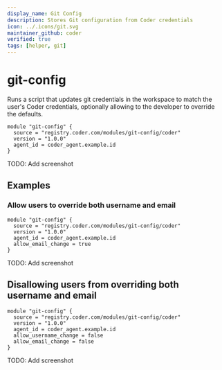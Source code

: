 ```yaml
---
display_name: Git Config
description: Stores Git configuration from Coder credentials
icon: ../.icons/git.svg
maintainer_github: coder
verified: true
tags: [helper, git]
---
```


# git-config

Runs a script that updates git credentials in the workspace to match the user's Coder credentials, optionally allowing to the developer to override the defaults.

```hcl
module "git-config" {
  source = "registry.coder.com/modules/git-config/coder"
  version = "1.0.0"
  agent_id = coder_agent.example.id
}
```

TODO: Add screenshot

## Examples

### Allow users to override both username and email

```hcl
module "git-config" {
  source = "registry.coder.com/modules/git-config/coder"
  version = "1.0.0"
  agent_id = coder_agent.example.id
  allow_email_change = true
}
```

TODO: Add screenshot

## Disallowing users from overriding both username and email

```hcl
module "git-config" {
  source = "registry.coder.com/modules/git-config/coder"
  version = "1.0.0"
  agent_id = coder_agent.example.id
  allow_username_change = false
  allow_email_change = false
}
```

TODO: Add screenshot
